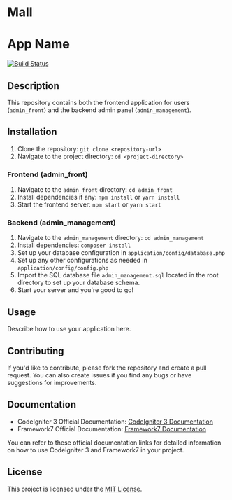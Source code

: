 # Mall

# App Name

[![Build Status](link-to-ci-build-status)](link-to-ci-build-page)

## Description

This repository contains both the frontend application for users (`admin_front`) and the backend admin panel (`admin_management`).

## Installation

1. Clone the repository: `git clone <repository-url>`
2. Navigate to the project directory: `cd <project-directory>`

### Frontend (admin_front)

1. Navigate to the `admin_front` directory: `cd admin_front`
2. Install dependencies if any: `npm install` or `yarn install`
3. Start the frontend server: `npm start` or `yarn start`

### Backend (admin_management)

1. Navigate to the `admin_management` directory: `cd admin_management`
2. Install dependencies: `composer install`
3. Set up your database configuration in `application/config/database.php`
4. Set up any other configurations as needed in `application/config/config.php`
5. Import the SQL database file `admin_management.sql` located in the root directory to set up your database schema.
6. Start your server and you're good to go!

## Usage

Describe how to use your application here.

## Contributing

If you'd like to contribute, please fork the repository and create a pull request. You can also create issues if you find any bugs or have suggestions for improvements.

## Documentation

- CodeIgniter 3 Official Documentation: [CodeIgniter 3 Documentation](https://codeigniter.com/user_guide/)
- Framework7 Official Documentation: [Framework7 Documentation](https://framework7.io/docs/)

You can refer to these official documentation links for detailed information on how to use CodeIgniter 3 and Framework7 in your project.

## License

This project is licensed under the [MIT License](link-to-license-file).

